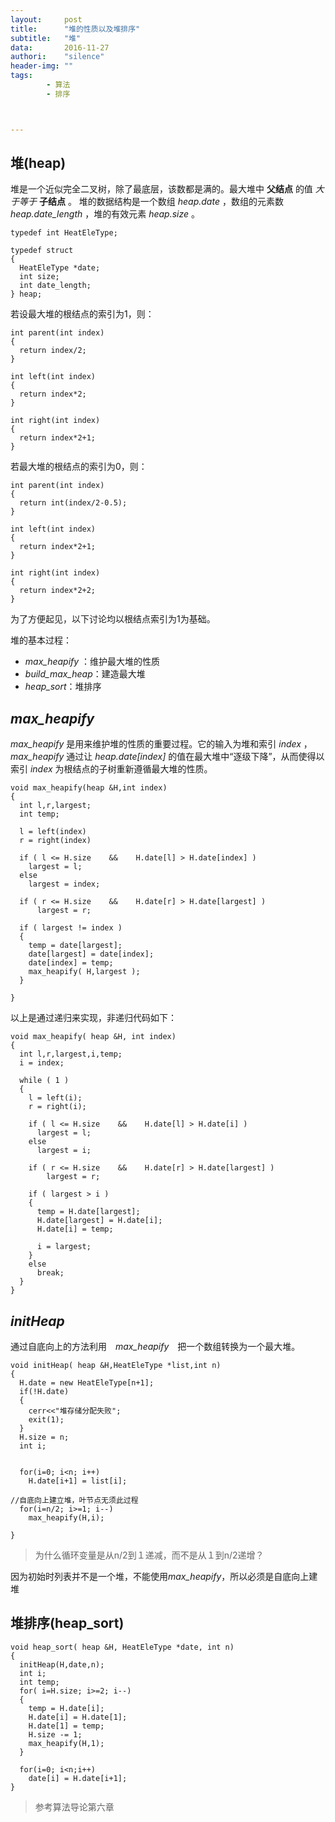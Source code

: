 ```yaml
---
layout:     post
title:      "堆的性质以及堆排序"
subtitle:   "堆"
data:       2016-11-27
authori:    "silence"
header-img: ""
tags:
        - 算法
        - 排序



---
```


## 堆(heap)

堆是一个近似完全二叉树，除了最底层，该数都是满的。最大堆中 **父结点** 的值 *大于等于* **子结点** 。
堆的数据结构是一个数组 *heap.date* ，数组的元素数 *heap.date_length* ，堆的有效元素 *heap.size* 。

```
typedef int HeatEleType;

typedef struct
{
  HeatEleType *date;
  int size;
  int date_length;
} heap;
```

若设最大堆的根结点的索引为1，则：

```
int parent(int index)
{
  return index/2;
}

int left(int index)
{
  return index*2;
}

int right(int index)
{
  return index*2+1;
}
```

若最大堆的根结点的索引为0，则：

```
int parent(int index)
{
  return int(index/2-0.5);
}

int left(int index)
{
  return index*2+1;
}

int right(int index)
{
  return index*2+2;
}
```

为了方便起见，以下讨论均以根结点索引为1为基础。

堆的基本过程：
- *max_heapify* ：维护最大堆的性质
- *build_max_heap*：建造最大堆
- *heap_sort*：堆排序

## *max_heapify*

*max_heapify* 是用来维护堆的性质的重要过程。它的输入为堆和索引 *index* ，*max_heapify* 通过让 *heap.date[index]* 的值在最大堆中“逐级下降”，从而使得以索引 *index* 为根结点的子树重新遵循最大堆的性质。

```
void max_heapify(heap &H,int index)
{
  int l,r,largest;
  int temp;

  l = left(index)
  r = right(index)

  if ( l <= H.size    &&    H.date[l] > H.date[index] )
    largest = l;
  else
    largest = index;

  if ( r <= H.size    &&    H.date[r] > H.date[largest] )
      largest = r;

  if ( largest != index )
  {
    temp = date[largest];
    date[largest] = date[index];
    date[index] = temp;
    max_heapify( H,largest );
  }

}
```

以上是通过递归来实现，非递归代码如下：

```
void max_heapify( heap &H, int index)
{
  int l,r,largest,i,temp;
  i = index;

  while ( 1 )
  {
    l = left(i);
    r = right(i);

    if ( l <= H.size    &&    H.date[l] > H.date[i] )
      largest = l;
    else
      largest = i;

    if ( r <= H.size    &&    H.date[r] > H.date[largest] )
        largest = r;

    if ( largest > i )
    {
      temp = H.date[largest];
      H.date[largest] = H.date[i];
      H.date[i] = temp;

      i = largest;
    }
    else
      break;
  }
}
```

## *initHeap*

通过自底向上的方法利用　*max_heapify*　把一个数组转换为一个最大堆。

```
void initHeap( heap &H,HeatEleType *list,int n)
{
  H.date = new HeatEleType[n+1];
  if(!H.date)
  {
    cerr<<"堆存储分配失败";
    exit(1);
  }
  H.size = n;
  int i;


  for(i=0; i<n; i++)
    H.date[i+1] = list[i];

//自底向上建立堆，叶节点无须此过程
  for(i=n/2; i>=1; i--)
    max_heapify(H,i);

}
```

>为什么循环变量是从n/2到１递减，而不是从１到n/2递增？
>
因为初始时列表并不是一个堆，不能使用*max_heapify*，所以必须是自底向上建堆

## 堆排序(heap_sort)

```
void heap_sort( heap &H, HeatEleType *date, int n)
{
  initHeap(H,date,n);
  int i;
  int temp;
  for( i=H.size; i>=2; i--)
  {
    temp = H.date[i];
    H.date[i] = H.date[1];
    H.date[1] = temp;
    H.size -= 1;
    max_heapify(H,1);
  }

  for(i=0; i<n;i++)
    date[i] = H.date[i+1];
}
```

>参考算法导论第六章
